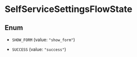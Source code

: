 

# SelfServiceSettingsFlowState

## Enum


* `SHOW_FORM` (value: `"show_form"`)

* `SUCCESS` (value: `"success"`)



